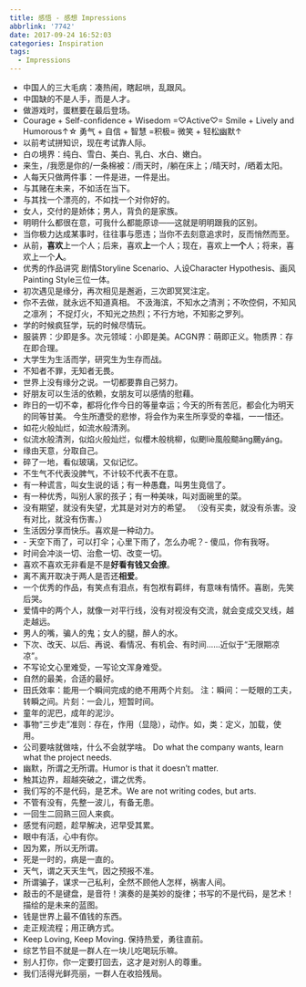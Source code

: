 ```yaml
---
title: 感悟 - 感想 Impressions
abbrlink: '7742'
date: 2017-09-24 16:52:03
categories: Inspiration
tags:
  - Impressions
---
```


- 中国人的三大毛病：凑热闹，瞎起哄，乱跟风。
- 中国缺的不是人手，而是人才。
- 做游戏时，蛋糕要在最后登场。
- Courage + Self-confidence + Wisedom =♡Active♡= Smile + Lively and Humorous↑☆
  勇气 + 自信 + 智慧 =积极= 微笑 + 轻松幽默↑
- 以前考试拼知识，现在考试靠人际。
- 白の境界：纯白、雪白、美白、乳白、水白、嫩白。
- 来生，/我愿是你的/一条棉被：/雨天时，/躺在床上；/晴天时，/晒着太阳。
- 人每天只做两件事：一件是进，一件是出。
- 与其赌在未来，不如活在当下。
- 与其找一个漂亮的，不如找一个对你好的。
- 女人，交付的是娇体；男人，背负的是家族。
- 明明什么都很在意，可我什么都能原谅——这就是明明跟我的区别。
- 当你极力达成某事时，往往事与愿违；当你不去刻意追求时，反而悄然而至。
- 从前，**喜欢**上一个人；后来，喜欢**上**一个人；现在，喜欢上**一个**人；将来，喜欢上一个**人**。
- 优秀的作品讲究 剧情Storyline Scenario、人设Character Hypothesis、画风Painting Style三位一体。
- 初次遇见是缘分，再次相见是邂逅，三次即冥冥注定。
- 你不去做，就永远不知道真相。
  不汲海滨，不知水之清洌；不吹倥侗，不知风之凛冽；
  不捉灯火，不知光之热烈；不行方地，不知影之罗列。
- 学的时候疯狂学，玩的时候尽情玩。
- 服装界：少即是多。次元领域：小即是美。ACGN界：萌即正义。物质界：存在即合理。
- 大学生为生活而学，研究生为生存而战。
- 不知者不罪，无知者无畏。
- 世界上没有缘分之说。一切都要靠自己努力。
- 好朋友可以生活的依赖，女朋友可以感情的慰藉。
- 昨日的一切不幸，都将化作今日的等量幸运；今天的所有苦厄，都会化为明天的同等甘美。
  今生所遭受的悲惨，将会作为来生所享受的幸福，一一惜还。
- 如花火般灿烂，如流水般清洌。
- 似流水般清洌，似焰火般灿烂，似櫻木般桃柳，似颲liè風般䬓ǎng颺yáng。
- 缘由天意，分取自己。
- 碎了一地，看似玻璃，又似记忆。
- 不生气不代表没脾气，不计较不代表不在意。
- 有一种谎言，叫女生说的话；有一种愚蠢，叫男生竟信了。
- 有一种优秀，叫别人家的孩子；有一种美味，叫对面碗里的菜。
- 没有期望，就没有失望，尤其是对对方的希望。
 （没有买卖，就没有杀害。没有对比，就没有伤害。）
- 生活因分享而快乐。喜欢是一种动力。
- \- 天空下雨了，可以打伞；心里下雨了，怎么办呢？- 傻瓜，你有我呀。
- 时间会冲淡一切、治愈一切、改变一切。
- 喜欢不喜欢无非看是不是**好看有钱又会撩**。
- 离不离开取决于两人是否还**相爱**。
- 一个优秀的作品，有笑点有泪点，有包袱有羁绊，有意味有情怀。喜剧，先笑后哭。
- 爱情中的两个人，就像一对平行线，没有对视没有交流，就会变成交叉线，越走越远。
- 男人的嘴，骗人的鬼；女人的腿，醉人的水。
- 下次、改天、以后、再说、看情况、有机会、有时间……近似于“无限期凉凉”。
- 不写论文心里难受，一写论文浑身难受。
- 自然的最美，合适的最好。
- 田氏效率：能用一个瞬间完成的绝不用两个片刻。
  注：瞬间：一眨眼的工夫，转瞬之间。片刻：一会儿，短暂时间。
- 童年的泥巴，成年的泥沙。
- 事物“三步走”准则：存在，作用（显隐），动作。如，类：定义，加载，使用。
- 公司要啥就做啥，什么不会就学啥。
  Do what the company wants, learn what the project needs.
- 幽默，所谓之无所谓。Humor is that it doesn’t matter.
- 触其边界，超越突破之，谓之优秀。
- 我们写的不是代码，是艺术。We are not writing codes, but arts.
- 不管有没有，先整一波儿，有备无患。
- 一回生二回熟三回人来疯。
- 感觉有问题，趁早解决，迟早受其累。
- 眼中有活，心中有你。
- 因为累，所以无所谓。
- 死是一时的，病是一直的。
- 天气，谓之天天生气，因之预报不准。
- 所谓骗子，谋求一己私利，全然不顾他人怎样，祸害人间。
- 敲击的不是键盘，是音符！演奏的是美妙的旋律；书写的不是代码，是艺术！描绘的是未来的蓝图。
- 钱是世界上最不值钱的东西。
- 走正规流程；用正确方式。
- Keep Loving, Keep Moving. 保持热爱，勇往直前。
- 综艺节目不就是一群人在一块儿吃喝玩乐嘛。
- 别人打你，你一定要打回去，这才是对别人的尊重。
- 我们活得光鲜亮丽，一群人在收拾残局。

